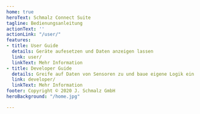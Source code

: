 ```yaml
---
home: true
heroText: Schmalz Connect Suite
tagline: Bedienungsanleitung
actionText: ''
actionLink: "/user/"
features:
- title: User Guide
  details: Geräte aufesetzen und Daten anzeigen lassen
  link: user/
  linkText: Mehr Information
- title: Developer Guide
  details: Greife auf Daten von Sensoren zu und baue eigene Logik ein
  link: developer/
  linkText: Mehr Information
footer: Copyright © 2020 J. Schmalz GmbH
heroBackground: "/home.jpg"

---
```

